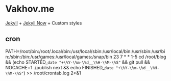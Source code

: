 # Vakhov.me

[Jekyll](http://jekyllrb.com/) + [Jekyll Now](http://jekyllnow.com/) + Custom styles


## cron

PATH=/root/bin:/root/.local/bin:/usr/local/sbin:/usr/local/bin:/usr/sbin:/usr/bin:/sbin:/bin:/usr/games:/usr/local/games:/snap/bin
23 7 * * 1-5 cd /root/blog && (echo STARTED_`date "+\%Y-\%m-\%d__\%H-\%M-\%S"` && git pull && NOCACHE=1 ./publish next && echo FINISHED_`date "+\%Y-\%m-\%d__\%H-\%M-\%S"`) >> /root/crontab.log 2>&1
